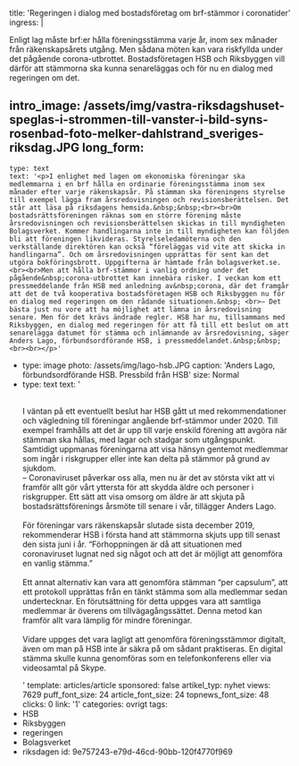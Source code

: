 title: 'Regeringen i dialog med bostadsföretag om brf-stämmor i coronatider'
ingress: |
  <p>Enligt lag måste brf:er hålla föreningsstämma varje år, inom sex månader från räkenskapsårets utgång. Men sådana möten kan vara riskfyllda under det pågående corona-utbrottet.  Bostadsföretagen HSB och Riksbyggen vill därför att stämmorna ska kunna senareläggas och för nu en dialog med regeringen om det.
  </p>
  
intro_image: /assets/img/vastra-riksdagshuset-speglas-i-strommen-till-vanster-i-bild-syns-rosenbad-foto-melker-dahlstrand_sveriges-riksdag.JPG
long_form:
  -
    type: text
    text: '<p>I enlighet med lagen om ekonomiska föreningar ska medlemmarna i en brf hålla en ordinarie föreningsstämma inom sex månader efter varje räkenskapsår. På stämman ska föreningens styrelse till exempel lägga fram årsredovisningen och revisionsberättelsen. Det står att läsa på riksdagens hemsida.&nbsp;&nbsp;<br><br>Om bostadsrättsföreningen räknas som en större förening måste årsredovisningen och revisionsberättelsen skickas in till myndigheten Bolagsverket. Kommer handlingarna inte in till myndigheten kan följden bli att föreningen likvideras. Styrelseledamöterna och den verkställande direktören kan också “föreläggas vid vite att skicka in handlingarna”. Och om årsredovisningen upprättas för sent kan det utgöra bokföringsbrott. Uppgifterna är hämtade från bolagsverket.se. <br><br>Men att hålla brf-stämmor i vanlig ordning under det pågående&nbsp;corona-utbrottet kan innebära risker. I veckan kom ett pressmeddelande från HSB med anledning av&nbsp;corona, där det framgår att det de två kooperativa bostadsföretagen HSB och Riksbyggen nu för en dialog med regeringen om den rådande situationen.&nbsp; <br>– Det bästa just nu vore att ha möjlighet att lämna in årsredovisning senare. Men för det krävs ändrade regler. HSB har nu, tillsammans med Riksbyggen, en dialog med regeringen för att få till ett beslut om att senarelägga datumet för stämma och inlämnande av årsredovisning, säger Anders Lago, förbundsordförande HSB, i pressmeddelandet.&nbsp;&nbsp;<br><br></p>'
  -
    type: image
    photo: /assets/img/lago-hsb.JPG
    caption: 'Anders Lago, förbundsordförande HSB. Pressbild från HSB'
    size: Normal
  -
    type: text
    text: '<p><br>I väntan på ett eventuellt beslut har HSB gått ut med rekommendationer och vägledning till föreningar angående brf-stämmor under 2020. Till exempel framhålls att det är upp till varje enskild förening att avgöra när stämman ska hållas, med lagar och stadgar som utgångspunkt. Samtidigt uppmanas föreningarna att visa hänsyn gentemot medlemmar som ingår i riskgrupper eller inte kan delta på stämmor på grund av sjukdom.&nbsp; &nbsp;<br>– Coronaviruset påverkar oss alla, men nu är det av största vikt att vi framför allt gör vårt yttersta för att skydda äldre och personer i riskgrupper. Ett sätt att visa omsorg om äldre är att skjuta på bostadsrättsförenings årsmöte till senare i vår, tillägger Anders Lago. <br><br>För föreningar vars räkenskapsår slutade sista december 2019, rekommenderar HSB i första hand att stämmorna skjuts upp till senast den sista juni i år. “Förhoppningen är då att situationen med coronaviruset lugnat ned sig något och att det är möjligt att genomföra en vanlig stämma.” <br><br>Ett annat alternativ kan vara att genomföra stämman “per&nbsp;capsulum”, att ett protokoll upprättas från en tänkt stämma som alla medlemmar sedan undertecknar. En förutsättning för detta uppges vara att samtliga medlemmar är överens om tillvägagångssättet. Denna metod kan framför allt vara lämplig för mindre föreningar.&nbsp; <br><br>Vidare uppges det vara lagligt att genomföra föreningsstämmor digitalt, även om man på HSB inte är säkra på om sådant praktiseras. En digital stämma skulle kunna genomföras som en telefonkonferens eller via videosamtal på Skype.</p>'
template: articles/article
sponsored: false
artikel_typ: nyhet
views: 7629
puff_font_size: 24
article_font_size: 24
topnews_font_size: 48
clicks: 0
link: '1'
categories: ovrigt
tags:
  - HSB
  - Riksbyggen
  - regeringen
  - Bolagsverket
  - riksdagen
id: 9e757243-e79d-46cd-90bb-120f4770f969
